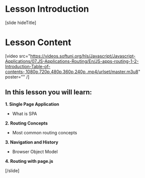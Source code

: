 # Lesson Introduction

[slide hideTitle]

# Lesson Content

[video src="https://videos.softuni.org/hls/Javascript/Javascript-Applications/07.JS-Applications-Routing/En/JS-apps-routing-1-2-Introduction-Table-of-contents-,1080p,720p,480p,360p,240p,.mp4/urlset/master.m3u8" poster="" /]

## In this lesson you will learn:

**1. Single Page Application**

-  What is SPA

**2. Routing Concepts**

-  Most common routing concepts

**3. Navigation and History**

-  Browser Object Model

**4. Routing with page.js**

[/slide]
